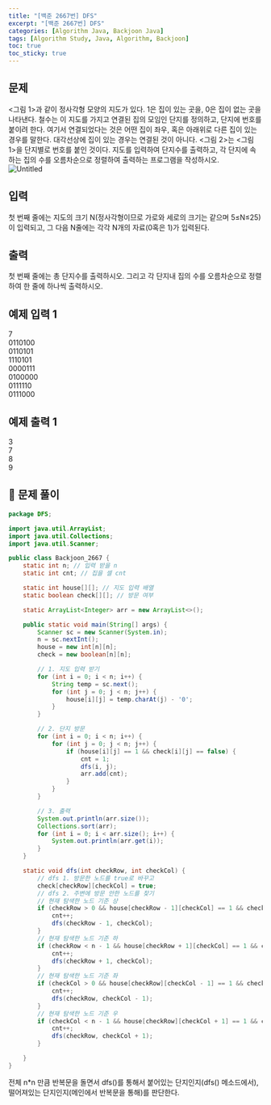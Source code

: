 ```yaml
---
title: "[백준 2667번] DFS"
excerpt: "[백준 2667번] DFS"
categories: [Algorithm Java, Backjoon Java]
tags: [Algorithm Study, Java, Algorithm, Backjoon]
toc: true
toc_sticky: true
---
```


## 문제

<그림 1>과 같이 정사각형 모양의 지도가 있다. 1은 집이 있는 곳을, 0은 집이 없는 곳을 나타낸다. 철수는 이 지도를 가지고 연결된 집의 모임인 단지를 정의하고, 단지에 번호를 붙이려 한다. 여기서 연결되었다는 것은 어떤 집이 좌우, 혹은 아래위로 다른 집이 있는 경우를 말한다. 대각선상에 집이 있는 경우는 연결된 것이 아니다. <그림 2>는 <그림 1>을 단지별로 번호를 붙인 것이다. 지도를 입력하여 단지수를 출력하고, 각 단지에 속하는 집의 수를 오름차순으로 정렬하여 출력하는 프로그램을 작성하시오. <br>
![Untitled](https://user-images.githubusercontent.com/96654391/174782777-8ec9fd00-1976-4fa1-852c-9741f1888a8b.png)



## 입력

첫 번째 줄에는 지도의 크기 N(정사각형이므로 가로와 세로의 크기는 같으며 5≤N≤25)이 입력되고, 그 다음 N줄에는 각각 N개의 자료(0혹은 1)가 입력된다.

## 출력

첫 번째 줄에는 총 단지수를 출력하시오. 그리고 각 단지내 집의 수를 오름차순으로 정렬하여 한 줄에 하나씩 출력하시오.

## 예제 입력 1 

7 <br>
0110100 <br>
0110101 <br>
1110101 <br>
0000111 <br>
0100000 <br>
0111110 <br>
0111000

## 예제 출력 1 

3 <br>
7 <br>
8 <br>
9 <br>

## 📌 문제 풀이

```java
package DFS;

import java.util.ArrayList;
import java.util.Collections;
import java.util.Scanner;

public class Backjoon_2667 {
    static int n; // 입력 받을 n
    static int cnt; // 집을 셀 cnt

    static int house[][]; // 지도 입력 배열
    static boolean check[][]; // 방문 여부

    static ArrayList<Integer> arr = new ArrayList<>();

    public static void main(String[] args) {
        Scanner sc = new Scanner(System.in);
        n = sc.nextInt();
        house = new int[n][n];
        check = new boolean[n][n];

        // 1. 지도 입력 받기
        for (int i = 0; i < n; i++) {
            String temp = sc.next();
            for (int j = 0; j < n; j++) {
                house[i][j] = temp.charAt(j) - '0';
            }
        }

        // 2. 단지 방문
        for (int i = 0; i < n; i++) {
            for (int j = 0; j < n; j++) {
                if (house[i][j] == 1 && check[i][j] == false) {
                    cnt = 1;
                    dfs(i, j);
                    arr.add(cnt);
                }
            }
        }

        // 3. 출력
        System.out.println(arr.size());
        Collections.sort(arr);
        for (int i = 0; i < arr.size(); i++) {
            System.out.println(arr.get(i));
        }
    }

    static void dfs(int checkRow, int checkCol) {
        // dfs 1. 방문한 노드를 true로 바꾸고
        check[checkRow][checkCol] = true;
        // dfs 2. 주변에 방문 안한 노드를 찾기
        // 현재 탐색한 노드 기준 상
        if (checkRow > 0 && house[checkRow - 1][checkCol] == 1 && check[checkRow - 1][checkCol] == false) {
            cnt++;
            dfs(checkRow - 1, checkCol);
        }
        // 현재 탐색한 노드 기준 하
        if (checkRow < n - 1 && house[checkRow + 1][checkCol] == 1 && check[checkRow + 1][checkCol] == false) {
            cnt++;
            dfs(checkRow + 1, checkCol);
        }
        // 현재 탐색한 노드 기준 좌
        if (checkCol > 0 && house[checkRow][checkCol - 1] == 1 && check[checkRow][checkCol - 1] == false) {
            cnt++;
            dfs(checkRow, checkCol - 1);
        }
        // 현재 탐색한 노드 기준 우
        if (checkCol < n - 1 && house[checkRow][checkCol + 1] == 1 && check[checkRow][checkCol + 1] == false) {
            cnt++;
            dfs(checkRow, checkCol + 1);
        }

    }
}
```
전체 n*n 만큼 반복문을 돌면서 dfs()를 통해서 붙어있는 단지인지(dfs() 메소드에서), 떨어져있는 단지인지(메인에서 반복문을 통해)를 판단한다. 